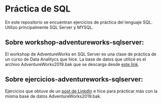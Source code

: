 # Práctica de SQL

En este repositorio se encuentran ejercicios de práctica del lenguaje SQL. Utilizo principalmente SQL Server y MYSQL. 

## Sobre workshop-adventureworks-sqlserver:
El workshop de AdventureWorks en SQL Server es una clase de práctica de un curso de Data Analitycs que hice. 
La base de datos que utilicé es el archivo AdventureWorks2019.bak que se descarga desde [este link](https://learn.microsoft.com/es-es/sql/samples/adventureworks-install-configure?view=sql-server-ver16&tabs=ssms).

## Sobre ejercicios-adventureworks-sqlserver:
Ejercicios que obtuve de un [post de LinkdIn](https://www.linkedin.com/pulse/ejercicios-sql-server-rocio-lopez/?originalSubdomain=es) e hice para prácticar más con la  misma base de datos AdventureWorks2019.bak.
